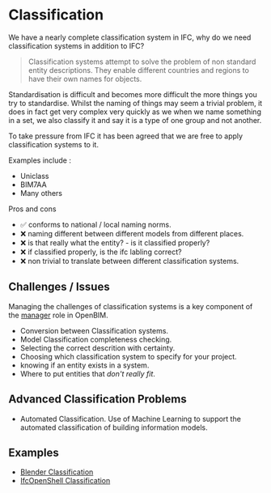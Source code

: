 # Classification

We have a nearly complete classification system in IFC, why do we need classification systems in addition to IFC?

>Classification systems attempt to solve the problem of non standard entity descriptions. They enable different countries and regions to have their own names for objects.

Standardisation is difficult and becomes more difficult the more things you try to standardise. Whilst the naming of things may seem a trivial problem, it does in fact get very complex very quickly as we when we name something in a set, we also classify it and say it is a type of one group and not another.

To take pressure from IFC it has been agreed that we are free to apply classification systems to it.

Examples include :
* Uniclass
* BIM7AA
* Many others

Pros and cons
- :white_check_mark: conforms to national / local naming norms.
- :x: naming different between different models from different places.
- :x: is that really what the entity? - is it classified properly?
- :x: if classified properly, is the ifc labling correct?
- :x: non trivial to translate between different classification systems.

## Challenges / Issues
Managing the challenges of classification systems is a key component of the [manager] role in OpenBIM.
* Conversion between Classification systems.
* Model Classification completeness checking.
* Selecting the correct descrition with certainty.
* Choosing which classification system to specify for your project.
* knowing if an entity exists in a system.
* Where to put entities that *don't really fit*.

## Advanced Classification Problems
* Automated Classification. Use of Machine Learning to support the automated classification of building information models.

## Examples
* [Blender Classification]
* [IfcOpenShell Classification]


[manager]: /Roles/Manager
[modeller]: /Roles/Modeller

[Blender Classification]: /Activities/BlenderClassification
[IfcOpenShell Classification]: /Activities/IfcOpenShellClassification
